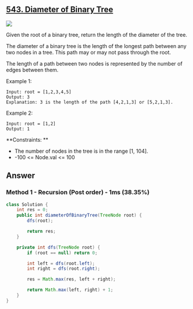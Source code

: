 ## [543. Diameter of Binary Tree](https://leetcode.com/problems/diameter-of-binary-tree/)

![](https://github.com/weltond/DataStructure/blob/master/easy.PNG)

Given the root of a binary tree, return the length of the diameter of the tree.

The diameter of a binary tree is the length of the longest path between any two nodes in a tree. This path may or may not pass through the root.

The length of a path between two nodes is represented by the number of edges between them.

 

Example 1:

```
Input: root = [1,2,3,4,5]
Output: 3
Explanation: 3 is the length of the path [4,2,1,3] or [5,2,1,3].
```
Example 2:
```
Input: root = [1,2]
Output: 1
``` 

**Constraints:
**
- The number of nodes in the tree is in the range [1, 104].
- -100 <= Node.val <= 100

## Answer
### Method 1 - Recursion (Post order) - 1ms (38.35%)
```java
class Solution {
    int res = 0;
    public int diameterOfBinaryTree(TreeNode root) {
        dfs(root);

        return res;
    }

    private int dfs(TreeNode root) {
        if (root == null) return 0;

        int left = dfs(root.left);
        int right = dfs(root.right);

        res = Math.max(res, left + right);

        return Math.max(left, right) + 1;
    }
}
```
